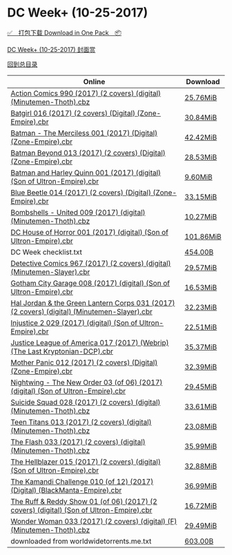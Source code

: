 # DC Week+ (10-25-2017)

[✅&emsp;打包下载 Download in One Pack&emsp;📦](https://pan.baidu.com/s/1slOD95V)

[DC Week+ (10-25-2017) 封面赏](/https://github.com/alicewish/markdown/blob/master/cover/DC-Week-10-25-2017-Covers.md)



[回到总目录](https://github.com/alicewish/markdown/blob/master/Catalogs.md)



Online | Download
--- | ---
[Action Comics 990 (2017) (2 covers) (digital) (Minutemen-Thoth).cbz](https://github.com/alicewish/markdown/blob/master/comic/Action-Comics-990-2017-2-covers-digital-Minutemen-Thoth-cbz.md) | [25.76MiB](https://pan.baidu.com/s/1slOD95V#list/path=%2FDC%20Week%202017%20Q4%2FDC%20Week%2B%20%2810-25-2017%29%2F%E3%82%BD%E3%82%B1%E3%82%AD%E3%82%AD%E3%82%AD%E3%82%A6%E3%82%B7%E3%82%AA%E3%82%AB%E3%82%A6%E3%82%BB%E3%82%BF%E3%82%B1%E3%82%AA%E3%82%AD%E3%82%B1%E3%82%BF%E3%82%AF%E3%82%A8%E3%82%B5%E3%82%A8%E3%82%B9%E3%82%B3%E3%82%A8%E3%82%A4%E3%82%AA%E3%82%BB%E3%82%B7%E3%82%A2%E3%82%BB%E3%82%A2%E3%82%AF&parentPath=%2FDC%20Week%202017%20Q4)
[Batgirl 016 (2017) (2 covers) (Digital) (Zone-Empire).cbr](https://github.com/alicewish/markdown/blob/master/comic/Batgirl-016-2017-2-covers-Digital-Zone-Empire-cbr.md) | [30.84MiB](https://pan.baidu.com/s/1slOD95V#list/path=%2FDC%20Week%202017%20Q4%2FDC%20Week%2B%20%2810-25-2017%29%2F%E3%82%AA%E3%82%B9%E3%82%AB%E3%82%A4%E3%82%A8%E3%82%BD%E3%82%AD%E3%82%B5%E3%82%A2%E3%82%AD%E3%82%AD%E3%82%B3%E3%82%B9%E3%82%B5%E3%82%AB%E3%82%AD%E3%82%AA%E3%82%A2%E3%82%A6%E3%82%BB%E3%82%AA%E3%82%B5%E3%82%BF%E3%82%B9%E3%82%B1%E3%82%A4%E3%82%A6%E3%82%B9%E3%82%A2%E3%82%BF%E3%82%A4%E3%82%AA&parentPath=%2FDC%20Week%202017%20Q4)
[Batman - The Merciless 001 (2017) (Digital) (Zone-Empire).cbr](https://github.com/alicewish/markdown/blob/master/comic/Batman-Merciless-001-2017-Digital-Zone-Empire-cbr.md) | [42.42MiB](https://pan.baidu.com/s/1slOD95V#list/path=%2FDC%20Week%202017%20Q4%2FDC%20Week%2B%20%2810-25-2017%29%2F%E3%82%B3%E3%82%A6%E3%82%B3%E3%82%BD%E3%82%B1%E3%82%AF%E3%82%A2%E3%82%BB%E3%82%A6%E3%82%A8%E3%82%B7%E3%82%AD%E3%82%BB%E3%82%B3%E3%82%A8%E3%82%A2%E3%82%B7%E3%82%B7%E3%82%AA%E3%82%B5%E3%82%B1%E3%82%A2%E3%82%A6%E3%82%A4%E3%82%A8%E3%82%B9%E3%82%B1%E3%82%A2%E3%82%AA%E3%82%AF%E3%82%A8%E3%82%A6&parentPath=%2FDC%20Week%202017%20Q4)
[Batman Beyond 013 (2017) (2 covers) (Digital) (Zone-Empire).cbr](https://github.com/alicewish/markdown/blob/master/comic/Batman-Beyond-013-2017-2-covers-Digital-Zone-Empire-cbr.md) | [28.53MiB](https://pan.baidu.com/s/1slOD95V#list/path=%2FDC%20Week%202017%20Q4%2FDC%20Week%2B%20%2810-25-2017%29%2F%E3%82%B1%E3%82%A4%E3%82%B9%E3%82%B7%E3%82%A8%E3%82%AF%E3%82%A8%E3%82%AA%E3%82%A2%E3%82%AA%E3%82%B9%E3%82%B3%E3%82%A4%E3%82%B9%E3%82%B7%E3%82%BF%E3%82%BD%E3%82%AB%E3%82%BD%E3%82%B1%E3%82%B5%E3%82%BB%E3%82%B3%E3%82%BB%E3%82%B7%E3%82%BB%E3%82%BD%E3%82%B7%E3%82%A2%E3%82%AA%E3%82%B3%E3%82%AF&parentPath=%2FDC%20Week%202017%20Q4)
[Batman and Harley Quinn 001 (2017) (digital) (Son of Ultron-Empire).cbr](https://github.com/alicewish/markdown/blob/master/comic/Batman-Harley-Quinn-001-2017-digital-Son-of-Ultron-Empire-cbr.md) | [9.60MiB](https://pan.baidu.com/s/1slOD95V#list/path=%2FDC%20Week%202017%20Q4%2FDC%20Week%2B%20%2810-25-2017%29%2F%E3%82%AA%E3%82%B7%E3%82%AD%E3%82%A2%E3%82%AB%E3%82%B7%E3%82%B1%E3%82%AB%E3%82%BB%E3%82%AF%E3%82%AD%E3%82%AB%E3%82%AA%E3%82%B1%E3%82%AB%E3%82%A8%E3%82%A8%E3%82%BD%E3%82%A6%E3%82%BD%E3%82%A2%E3%82%B5%E3%82%A2%E3%82%B1%E3%82%A2%E3%82%BF%E3%82%BD%E3%82%B7%E3%82%A6%E3%82%B1%E3%82%B7%E3%82%A4&parentPath=%2FDC%20Week%202017%20Q4)
[Blue Beetle 014 (2017) (2 covers) (Digital) (Zone-Empire).cbr](https://github.com/alicewish/markdown/blob/master/comic/Blue-Beetle-014-2017-2-covers-Digital-Zone-Empire-cbr.md) | [33.15MiB](https://pan.baidu.com/s/1slOD95V#list/path=%2FDC%20Week%202017%20Q4%2FDC%20Week%2B%20%2810-25-2017%29%2F%E3%82%B7%E3%82%BD%E3%82%A4%E3%82%A4%E3%82%AF%E3%82%AD%E3%82%AF%E3%82%AF%E3%82%AF%E3%82%BF%E3%82%A6%E3%82%A2%E3%82%AB%E3%82%A6%E3%82%A6%E3%82%AF%E3%82%AA%E3%82%B3%E3%82%B9%E3%82%BD%E3%82%AF%E3%82%B3%E3%82%A6%E3%82%AA%E3%82%A6%E3%82%AF%E3%82%AA%E3%82%A6%E3%82%AD%E3%82%AB%E3%82%AA%E3%82%BD&parentPath=%2FDC%20Week%202017%20Q4)
[Bombshells - United 009 (2017) (digital) (Minutemen-Thoth).cbz](https://github.com/alicewish/markdown/blob/master/comic/Bombshells-United-009-2017-digital-Minutemen-Thoth-cbz.md) | [10.27MiB](https://pan.baidu.com/s/1slOD95V#list/path=%2FDC%20Week%202017%20Q4%2FDC%20Week%2B%20%2810-25-2017%29%2F%E3%82%AD%E3%82%A8%E3%82%B1%E3%82%A6%E3%82%B5%E3%82%B9%E3%82%B5%E3%82%B7%E3%82%A2%E3%82%BD%E3%82%A6%E3%82%BB%E3%82%BB%E3%82%AA%E3%82%B9%E3%82%AB%E3%82%BB%E3%82%AD%E3%82%A8%E3%82%A6%E3%82%AD%E3%82%B9%E3%82%A8%E3%82%B7%E3%82%AD%E3%82%BB%E3%82%B1%E3%82%B7%E3%82%B9%E3%82%BF%E3%82%AD%E3%82%B1&parentPath=%2FDC%20Week%202017%20Q4)
[DC House of Horror 001 (2017) (digital) (Son of Ultron-Empire).cbr](https://github.com/alicewish/markdown/blob/master/comic/DC-House-of-Horror-001-2017-digital-Son-of-Ultron-Empire-cbr.md) | [101.86MiB](https://pan.baidu.com/s/1slOD95V#list/path=%2FDC%20Week%202017%20Q4%2FDC%20Week%2B%20%2810-25-2017%29%2F%E3%82%B7%E3%82%A2%E3%82%BB%E3%82%BF%E3%82%AB%E3%82%AB%E3%82%BB%E3%82%A2%E3%82%AB%E3%82%A2%E3%82%A6%E3%82%B7%E3%82%B7%E3%82%BB%E3%82%BD%E3%82%BF%E3%82%BD%E3%82%BD%E3%82%AF%E3%82%A8%E3%82%AA%E3%82%A2%E3%82%BD%E3%82%B5%E3%82%A4%E3%82%A4%E3%82%A8%E3%82%BD%E3%82%A6%E3%82%A2%E3%82%AA%E3%82%B1&parentPath=%2FDC%20Week%202017%20Q4)
DC Week checklist.txt | [454.00B](https://pan.baidu.com/s/1slOD95V#list/path=%2FDC%20Week%202017%20Q4%2FDC%20Week%2B%20%2810-25-2017%29%2F%E3%82%BD%E3%82%A4%E3%82%B7%E3%82%A8%E3%82%AF%E3%82%B5%E3%82%AB%E3%82%B9%E3%82%B9%E3%82%A2%E3%82%AB%E3%82%A4%E3%82%A6%E3%82%A4%E3%82%B7%E3%82%B7%E3%82%A4%E3%82%A6%E3%82%AB%E3%82%BF%E3%82%BF%E3%82%BF%E3%82%A4%E3%82%B7%E3%82%AB%E3%82%BF%E3%82%A4%E3%82%A4%E3%82%BB%E3%82%A2%E3%82%B3%E3%82%BB&parentPath=%2FDC%20Week%202017%20Q4)
[Detective Comics 967 (2017) (2 covers) (digital) (Minutemen-Slayer).cbr](https://github.com/alicewish/markdown/blob/master/comic/Detective-Comics-967-2017-2-covers-digital-Minutemen-Slayer-cbr.md) | [29.57MiB](https://pan.baidu.com/s/1slOD95V#list/path=%2FDC%20Week%202017%20Q4%2FDC%20Week%2B%20%2810-25-2017%29%2F%E3%82%A4%E3%82%AA%E3%82%B7%E3%82%A6%E3%82%B7%E3%82%AB%E3%82%BD%E3%82%A8%E3%82%BB%E3%82%BD%E3%82%B9%E3%82%A4%E3%82%A4%E3%82%A2%E3%82%A4%E3%82%B7%E3%82%AD%E3%82%B3%E3%82%B3%E3%82%A6%E3%82%AA%E3%82%AA%E3%82%AA%E3%82%B5%E3%82%AD%E3%82%B5%E3%82%A8%E3%82%A8%E3%82%A2%E3%82%B5%E3%82%BB%E3%82%B9&parentPath=%2FDC%20Week%202017%20Q4)
[Gotham City Garage 008 (2017) (digital) (Son of Ultron-Empire).cbr](https://github.com/alicewish/markdown/blob/master/comic/Gotham-City-Garage-008-2017-digital-Son-of-Ultron-Empire-cbr.md) | [16.53MiB](https://pan.baidu.com/s/1slOD95V#list/path=%2FDC%20Week%202017%20Q4%2FDC%20Week%2B%20%2810-25-2017%29%2F%E3%82%B1%E3%82%AD%E3%82%AB%E3%82%A8%E3%82%AB%E3%82%AA%E3%82%AF%E3%82%A4%E3%82%AD%E3%82%A8%E3%82%AF%E3%82%A6%E3%82%A4%E3%82%B1%E3%82%A6%E3%82%BD%E3%82%BB%E3%82%AB%E3%82%AB%E3%82%B5%E3%82%BD%E3%82%B9%E3%82%A8%E3%82%A8%E3%82%BD%E3%82%AF%E3%82%BF%E3%82%BF%E3%82%A8%E3%82%A4%E3%82%A4%E3%82%B7&parentPath=%2FDC%20Week%202017%20Q4)
[Hal Jordan & the Green Lantern Corps 031 (2017) (2 covers) (digital) (Minutemen-Slayer).cbr](https://github.com/alicewish/markdown/blob/master/comic/Hal-Jordan-Green-Lantern-Corps-031-2017-2-covers-digital-Minutemen-Slayer-cbr.md) | [32.23MiB](https://pan.baidu.com/s/1slOD95V#list/path=%2FDC%20Week%202017%20Q4%2FDC%20Week%2B%20%2810-25-2017%29%2F%E3%82%A4%E3%82%BF%E3%82%A2%E3%82%A8%E3%82%B3%E3%82%A8%E3%82%AF%E3%82%BF%E3%82%B9%E3%82%A8%E3%82%BD%E3%82%BF%E3%82%B3%E3%82%BF%E3%82%A2%E3%82%B7%E3%82%AF%E3%82%AB%E3%82%BF%E3%82%A6%E3%82%AB%E3%82%AB%E3%82%A2%E3%82%A2%E3%82%A2%E3%82%B9%E3%82%BF%E3%82%AB%E3%82%A4%E3%82%A4%E3%82%B5%E3%82%BB&parentPath=%2FDC%20Week%202017%20Q4)
[Injustice 2 029 (2017) (digital) (Son of Ultron-Empire).cbr](https://github.com/alicewish/markdown/blob/master/comic/Injustice-2-029-2017-digital-Son-of-Ultron-Empire-cbr.md) | [22.51MiB](https://pan.baidu.com/s/1slOD95V#list/path=%2FDC%20Week%202017%20Q4%2FDC%20Week%2B%20%2810-25-2017%29%2F%E3%82%AF%E3%82%A6%E3%82%A2%E3%82%A2%E3%82%AF%E3%82%A2%E3%82%BF%E3%82%A4%E3%82%B3%E3%82%B1%E3%82%AB%E3%82%B3%E3%82%B7%E3%82%B7%E3%82%AA%E3%82%B5%E3%82%BB%E3%82%BF%E3%82%A8%E3%82%BB%E3%82%B7%E3%82%AB%E3%82%BB%E3%82%B1%E3%82%B5%E3%82%B1%E3%82%B5%E3%82%B5%E3%82%A6%E3%82%BD%E3%82%A2%E3%82%B1&parentPath=%2FDC%20Week%202017%20Q4)
[Justice League of America 017 (2017) (Webrip) (The Last Kryptonian-DCP).cbr](https://github.com/alicewish/markdown/blob/master/comic/Justice-League-of-America-017-2017-Webrip-Last-Kryptonian-DCP-cbr.md) | [35.37MiB](https://pan.baidu.com/s/1slOD95V#list/path=%2FDC%20Week%202017%20Q4%2FDC%20Week%2B%20%2810-25-2017%29%2F%E3%82%AA%E3%82%AA%E3%82%A4%E3%82%B9%E3%82%BD%E3%82%B3%E3%82%B3%E3%82%B3%E3%82%B9%E3%82%BD%E3%82%B9%E3%82%A6%E3%82%AD%E3%82%AF%E3%82%A8%E3%82%B5%E3%82%BB%E3%82%A8%E3%82%B5%E3%82%A4%E3%82%BF%E3%82%BD%E3%82%AD%E3%82%A8%E3%82%BD%E3%82%A8%E3%82%A4%E3%82%B3%E3%82%A6%E3%82%A4%E3%82%BD%E3%82%AB&parentPath=%2FDC%20Week%202017%20Q4)
[Mother Panic 012 (2017) (2 covers) (Digital) (Zone-Empire).cbr](https://github.com/alicewish/markdown/blob/master/comic/Mother-Panic-012-2017-2-covers-Digital-Zone-Empire-cbr.md) | [32.39MiB](https://pan.baidu.com/s/1slOD95V#list/path=%2FDC%20Week%202017%20Q4%2FDC%20Week%2B%20%2810-25-2017%29%2F%E3%82%AD%E3%82%BB%E3%82%AF%E3%82%B3%E3%82%AD%E3%82%AA%E3%82%BB%E3%82%BD%E3%82%A4%E3%82%B3%E3%82%B5%E3%82%AB%E3%82%A8%E3%82%BB%E3%82%B9%E3%82%AB%E3%82%AD%E3%82%AA%E3%82%A2%E3%82%A4%E3%82%B3%E3%82%AA%E3%82%B7%E3%82%BB%E3%82%B1%E3%82%A8%E3%82%B7%E3%82%AB%E3%82%BB%E3%82%B3%E3%82%AF%E3%82%A8&parentPath=%2FDC%20Week%202017%20Q4)
[Nightwing - The New Order 03 (of 06) (2017) (digital) (Son of Ultron-Empire).cbr](https://github.com/alicewish/markdown/blob/master/comic/Nightwing-New-Order-03-of-06-2017-digital-Son-of-Ultron-Empire-cbr.md) | [29.45MiB](https://pan.baidu.com/s/1slOD95V#list/path=%2FDC%20Week%202017%20Q4%2FDC%20Week%2B%20%2810-25-2017%29%2F%E3%82%A4%E3%82%BB%E3%82%AB%E3%82%A4%E3%82%B7%E3%82%BD%E3%82%AF%E3%82%A8%E3%82%A8%E3%82%A4%E3%82%AD%E3%82%A4%E3%82%A2%E3%82%A4%E3%82%B1%E3%82%AB%E3%82%AD%E3%82%B3%E3%82%A4%E3%82%A8%E3%82%BB%E3%82%A8%E3%82%A2%E3%82%A6%E3%82%BB%E3%82%A4%E3%82%AB%E3%82%B5%E3%82%A8%E3%82%A2%E3%82%AD%E3%82%B5&parentPath=%2FDC%20Week%202017%20Q4)
[Suicide Squad 028 (2017) (2 covers) (digital) (Minutemen-Thoth).cbz](https://github.com/alicewish/markdown/blob/master/comic/Suicide-Squad-028-2017-2-covers-digital-Minutemen-Thoth-cbz.md) | [33.61MiB](https://pan.baidu.com/s/1slOD95V#list/path=%2FDC%20Week%202017%20Q4%2FDC%20Week%2B%20%2810-25-2017%29%2F%E3%82%AF%E3%82%B1%E3%82%B3%E3%82%AB%E3%82%AB%E3%82%AA%E3%82%BB%E3%82%BD%E3%82%B3%E3%82%AA%E3%82%BF%E3%82%A4%E3%82%BD%E3%82%A4%E3%82%AF%E3%82%BD%E3%82%BF%E3%82%A6%E3%82%B9%E3%82%AF%E3%82%BD%E3%82%AF%E3%82%B9%E3%82%BF%E3%82%A6%E3%82%B1%E3%82%AD%E3%82%BF%E3%82%AA%E3%82%B9%E3%82%B1%E3%82%A2&parentPath=%2FDC%20Week%202017%20Q4)
[Teen Titans 013 (2017) (2 covers) (digital) (Minutemen-Thoth).cbz](https://github.com/alicewish/markdown/blob/master/comic/Teen-Titans-013-2017-2-covers-digital-Minutemen-Thoth-cbz.md) | [23.08MiB](https://pan.baidu.com/s/1slOD95V#list/path=%2FDC%20Week%202017%20Q4%2FDC%20Week%2B%20%2810-25-2017%29%2F%E3%82%B7%E3%82%A6%E3%82%B1%E3%82%BB%E3%82%B5%E3%82%A4%E3%82%BB%E3%82%B9%E3%82%B3%E3%82%AF%E3%82%A6%E3%82%AB%E3%82%B1%E3%82%B9%E3%82%A2%E3%82%BF%E3%82%A6%E3%82%B9%E3%82%AF%E3%82%B3%E3%82%A6%E3%82%A2%E3%82%AA%E3%82%A8%E3%82%A6%E3%82%B9%E3%82%AA%E3%82%AF%E3%82%BD%E3%82%B9%E3%82%AD%E3%82%AD&parentPath=%2FDC%20Week%202017%20Q4)
[The Flash 033 (2017) (2 covers) (digital) (Minutemen-Thoth).cbz](https://github.com/alicewish/markdown/blob/master/comic/Flash-033-2017-2-covers-digital-Minutemen-Thoth-cbz.md) | [35.99MiB](https://pan.baidu.com/s/1slOD95V#list/path=%2FDC%20Week%202017%20Q4%2FDC%20Week%2B%20%2810-25-2017%29%2F%E3%82%A2%E3%82%B1%E3%82%A6%E3%82%AB%E3%82%A8%E3%82%B7%E3%82%B9%E3%82%BB%E3%82%BB%E3%82%B5%E3%82%A8%E3%82%BB%E3%82%A2%E3%82%A8%E3%82%B3%E3%82%A2%E3%82%B7%E3%82%B5%E3%82%AD%E3%82%AA%E3%82%B3%E3%82%A4%E3%82%AF%E3%82%AD%E3%82%BF%E3%82%BD%E3%82%B5%E3%82%BD%E3%82%B1%E3%82%BF%E3%82%AF%E3%82%AF&parentPath=%2FDC%20Week%202017%20Q4)
[The Hellblazer 015 (2017) (2 covers) (digital) (Son of Ultron-Empire).cbr](https://github.com/alicewish/markdown/blob/master/comic/Hellblazer-015-2017-2-covers-digital-Son-of-Ultron-Empire-cbr.md) | [32.88MiB](https://pan.baidu.com/s/1slOD95V#list/path=%2FDC%20Week%202017%20Q4%2FDC%20Week%2B%20%2810-25-2017%29%2F%E3%82%B5%E3%82%BD%E3%82%A4%E3%82%A4%E3%82%AB%E3%82%A4%E3%82%A6%E3%82%AD%E3%82%BD%E3%82%AA%E3%82%A6%E3%82%B5%E3%82%A4%E3%82%BD%E3%82%B3%E3%82%A6%E3%82%B3%E3%82%A6%E3%82%AB%E3%82%AD%E3%82%A4%E3%82%A8%E3%82%BD%E3%82%B3%E3%82%B9%E3%82%A6%E3%82%B5%E3%82%A8%E3%82%BF%E3%82%BF%E3%82%AF%E3%82%AF&parentPath=%2FDC%20Week%202017%20Q4)
[The Kamandi Challenge 010 (of 12) (2017) (Digital) (BlackManta-Empire).cbr](https://github.com/alicewish/markdown/blob/master/comic/Kamandi-Challenge-010-of-12-2017-Digital-BlackManta-Empire-cbr.md) | [36.99MiB](https://pan.baidu.com/s/1slOD95V#list/path=%2FDC%20Week%202017%20Q4%2FDC%20Week%2B%20%2810-25-2017%29%2F%E3%82%A4%E3%82%B9%E3%82%B9%E3%82%BF%E3%82%AB%E3%82%AA%E3%82%A2%E3%82%AB%E3%82%A2%E3%82%B7%E3%82%B9%E3%82%A8%E3%82%BF%E3%82%BD%E3%82%A4%E3%82%B5%E3%82%A2%E3%82%AA%E3%82%AB%E3%82%A2%E3%82%B7%E3%82%AB%E3%82%BD%E3%82%B3%E3%82%AB%E3%82%AA%E3%82%AD%E3%82%BD%E3%82%A4%E3%82%A6%E3%82%AB%E3%82%BD&parentPath=%2FDC%20Week%202017%20Q4)
[The Ruff & Reddy Show 01 (of 06) (2017) (2 covers) (digital) (Son of Ultron-Empire).cbr](https://github.com/alicewish/markdown/blob/master/comic/Ruff-Reddy-Show-01-of-06-2017-2-covers-digital-Son-of-Ultron-Empire-cbr.md) | [16.72MiB](https://pan.baidu.com/s/1slOD95V#list/path=%2FDC%20Week%202017%20Q4%2FDC%20Week%2B%20%2810-25-2017%29%2F%E3%82%A6%E3%82%A4%E3%82%A8%E3%82%B5%E3%82%A4%E3%82%B7%E3%82%A4%E3%82%B5%E3%82%A8%E3%82%BB%E3%82%B7%E3%82%B5%E3%82%A6%E3%82%B9%E3%82%A4%E3%82%AA%E3%82%A8%E3%82%B5%E3%82%B3%E3%82%A4%E3%82%A2%E3%82%BF%E3%82%B9%E3%82%A4%E3%82%BD%E3%82%BD%E3%82%A2%E3%82%BF%E3%82%A2%E3%82%AB%E3%82%B7%E3%82%BB&parentPath=%2FDC%20Week%202017%20Q4)
[Wonder Woman 033 (2017) (2 covers) (digital) (F) (Minutemen-Thoth).cbz](https://github.com/alicewish/markdown/blob/master/comic/Wonder-Woman-033-2017-2-covers-digital-F-Minutemen-Thoth-cbz.md) | [29.49MiB](https://pan.baidu.com/s/1slOD95V#list/path=%2FDC%20Week%202017%20Q4%2FDC%20Week%2B%20%2810-25-2017%29%2F%E3%82%BB%E3%82%BF%E3%82%BF%E3%82%AA%E3%82%BD%E3%82%B1%E3%82%AA%E3%82%A2%E3%82%B3%E3%82%A6%E3%82%BB%E3%82%AB%E3%82%B9%E3%82%B9%E3%82%A4%E3%82%A4%E3%82%B3%E3%82%BF%E3%82%AD%E3%82%AD%E3%82%B9%E3%82%A2%E3%82%B5%E3%82%A4%E3%82%B1%E3%82%B9%E3%82%B9%E3%82%B1%E3%82%A2%E3%82%B3%E3%82%AD%E3%82%B3&parentPath=%2FDC%20Week%202017%20Q4)
downloaded from worldwidetorrents.me.txt | [603.00B](https://pan.baidu.com/s/1slOD95V#list/path=%2FDC%20Week%202017%20Q4%2FDC%20Week%2B%20%2810-25-2017%29%2F%E3%82%B5%E3%82%B3%E3%82%BB%E3%82%A4%E3%82%B1%E3%82%AA%E3%82%B3%E3%82%B7%E3%82%B9%E3%82%B1%E3%82%AF%E3%82%B7%E3%82%BF%E3%82%AA%E3%82%A8%E3%82%BB%E3%82%A4%E3%82%A4%E3%82%B9%E3%82%BB%E3%82%BD%E3%82%BF%E3%82%B1%E3%82%BD%E3%82%BF%E3%82%B3%E3%82%AF%E3%82%BF%E3%82%B1%E3%82%A8%E3%82%A2%E3%82%A6&parentPath=%2FDC%20Week%202017%20Q4)